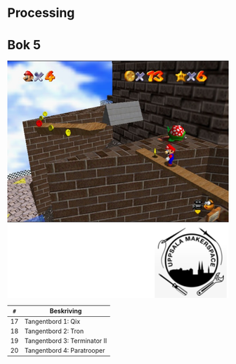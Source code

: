 # Processing
# Bok 5

![Bok 5: tangentbord](framsida_5.png)

`#`|Beskriving
---|----------------------------
17 |Tangentbord 1: Qix
18 |Tangentbord 2: Tron
19 |Tangentbord 3: Terminator II
20 |Tangentbord 4: Paratrooper
